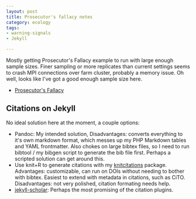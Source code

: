 ```yaml
---
layout: post
title: Prosecutor's fallacy notes
category: ecology
tags: 
- warning-signals 
- Jekyll 

---
```



Mostly getting Prosecutor's Fallacy example to run with large enough sample sizes.  Finer sampling or more replicates than current settings seems to crash MPI connections over farm cluster, probably a memory issue.  Oh well, looks like I've got a good enough sample size here. 

- [Prosecutor's Fallacy](https://github.com/cboettig/earlywarning/blob/08952efd2e181726a3a44aeb6cba14fa83aa57a4/inst/examples/fallacy.md)

Citations on Jekyll
-------------------

No ideal solution here at the moment, a couple options:

- Pandoc: My intended solution,  Disadvantages: converts everything to it's own markdown format, which messes up my PHP Markdown tables and YAML frontmatter. Also chokes on large bibtex files, so I need to run bibtool / my bibgen script to generate the bib file first. Perhaps a scripted solution can get around this.   
- Use knit+R to generate citations with my [knitcitations](https://github.com/cboettig/knitcitations) package.  Advantages: customizable, can run on DOIs without needing to bother with bibtex. Easiest to extend with metadata in citations, such as CiTO.  Disadvantages: not very polished, citation formating needs help.  
- [jekyll-scholar](https://github.com/inukshuk/jekyll-scholar): Perhaps the most promising of the citation plugins.  
